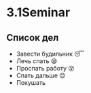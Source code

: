 # 3.1Seminar

## Список дел
* Завести будильник :sleeping:
* Лечь спать :sleepy:
* Проспать работу :open_mouth:
* Спать дальше :blush:
* Покушать